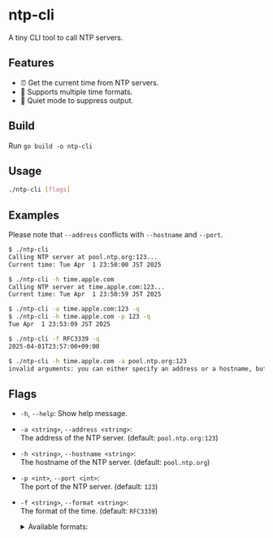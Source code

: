 # ntp-cli

A tiny CLI tool to call NTP servers.

## Features

- ⏰ Get the current time from NTP servers.
- 📝 Supports multiple time formats.
- 🤫 Quiet mode to suppress output.

## Build

Run `go build -o ntp-cli`

## Usage

```bash
./ntp-cli [flags]
```

## Examples

Please note that `--address` conflicts with `--hostname` and `--port`.

```bash
$ ./ntp-cli
Calling NTP server at pool.ntp.org:123...
Current time: Tue Apr  1 23:50:00 JST 2025

$ ./ntp-cli -h time.apple.com
Calling NTP server at time.apple.com:123...
Current time: Tue Apr  1 23:50:59 JST 2025

$ ./ntp-cli -a time.apple.com:123 -q
$ ./ntp-cli -h time.apple.com -p 123 -q
Tue Apr  1 23:53:09 JST 2025

$ ./ntp-cli -f RFC3339 -q
2025-04-01T23:57:00+09:00

$ ./ntp-cli -h time.apple.com -a pool.ntp.org:123
invalid arguments: you can either specify an address or a hostname, but not both
```

## Flags

- `-h`, `--help`: Show help message.
- `-a <string>`, `--address <string>`:  
  The address of the NTP server. (default: `pool.ntp.org:123`)
- `-h <string>`, `--hostname <string>`:  
  The hostname of the NTP server. (default: `pool.ntp.org`)
- `-p <int>`, `--port <int>`:  
  The port of the NTP server. (default: `123`)
- `-f <string>`, `--format <string>`:  
  The format of the time. (default: `RFC3339`)
  <details>
  <summary>Available formats:</summary>

  | Format      | Example                             |
  |-------------|-------------------------------------|
  | Layout      | 01/02 03:04:05PM '06 -0700          |
  | ANSIC       | Mon Jan _2 15:04:05 2006            |
  | UnixDate    | Mon Jan _2 15:04:05 MST 2006        |
  | RubyDate    | Mon Jan 02 15:04:05 -0700 2006      |
  | RFC822      | 02 Jan 06 15:04 MST                 |
  | RFC822Z     | 02 Jan 06 15:04 -0700               |
  | RFC850      | Monday, 02-Jan-06 15:04:05 MST      |
  | RFC1123     | Mon, 02 Jan 2006 15:04:05 MST       |
  | RFC1123Z    | Mon, 02 Jan 2006 15:04:05 -0700     |
  | RFC3339     | 2006-01-02T15:04:05Z07:00           |
  | RFC3339Nano | 2006-01-02T15:04:05.999999999Z07:00 |
  | Kitchen     | 3:04PM                              |
  | Stamp       | Jan _2 15:04:05                     |
  | StampMilli  | Jan _2 15:04:05.000                 |
  | StampMicro  | Jan _2 15:04:05.000000              |
  | StampNano   | Jan _2 15:04:05.000000000           |
  | DateTime    | 2006-01-02 15:04:05                 |
  | DateOnly    | 2006-01-02                          |
  | TimeOnly    | 15:04:05                            |
  | Seconds1900 | 3952507337                          |
  | Seconds1970 | 1743518576                          |

  </details>
